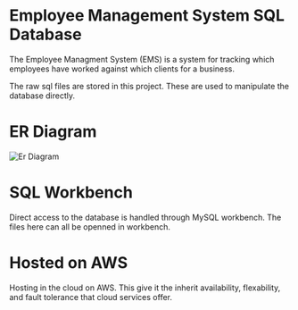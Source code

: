 # Employee Management System SQL Database

The Employee Managment System (EMS) is a system for tracking which employees have worked against which clients for a business.

The raw sql files are stored in this project. These are used to manipulate the database directly.

# ER Diagram

![Er Diagram](https://i.imgur.com/3M91yk4.png)

# SQL Workbench
Direct access to the database is handled through MySQL workbench. The files here can all be openned in workbench.

# Hosted on AWS
Hosting in the cloud on AWS. This give it the inherit availability, flexability, and fault tolerance that cloud services offer.
